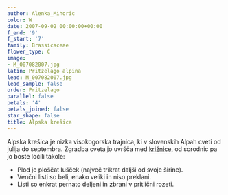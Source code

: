 ```yaml
---
author: Alenka_Mihoric
color: W
date: 2007-09-02 00:00:00+00:00
f_end: '9'
f_start: '7'
family: Brassicaceae
flower_type: C
image:
- M_007082007.jpg
latin: Pritzelago alpina
lead: M_007082007.jpg
lead_sample: false
order: Pritzelago
parallel: false
petals: '4'
petals_joined: false
star_shape: false
title: Alpska krešica
---
```

Alpska krešica je nizka visokogorska trajnica, ki v slovenskih Alpah cveti od julija do septembra. Zgradba cveta jo uvršča med [križnice](../family/brassicaceae/), od sorodnic pa jo boste ločili takole:

-   Plod je ploščat lušček (največ trikrat daljši od svoje širine).
-   Venčni listi so beli, enako veliki in niso preklani.
-   Listi so enkrat pernato deljeni in zbrani v pritlični rozeti.
